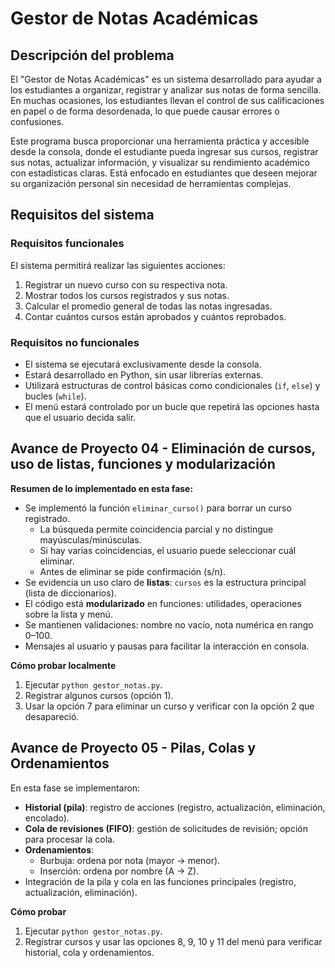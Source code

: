# Gestor de Notas Académicas

## Descripción del problema

El "Gestor de Notas Académicas" es un sistema desarrollado para ayudar a los estudiantes a organizar, registrar y analizar sus notas de forma sencilla. En muchas ocasiones, los estudiantes llevan el control de sus calificaciones en papel o de forma desordenada, lo que puede causar errores o confusiones.

Este programa busca proporcionar una herramienta práctica y accesible desde la consola, donde el estudiante pueda ingresar sus cursos, registrar sus notas, actualizar información, y visualizar su rendimiento académico con estadísticas claras. Está enfocado en estudiantes que deseen mejorar su organización personal sin necesidad de herramientas complejas.

## Requisitos del sistema

### Requisitos funcionales

El sistema permitirá realizar las siguientes acciones:

1. Registrar un nuevo curso con su respectiva nota.
2. Mostrar todos los cursos registrados y sus notas.
3. Calcular el promedio general de todas las notas ingresadas.
4. Contar cuántos cursos están aprobados y cuántos reprobados.

### Requisitos no funcionales

- El sistema se ejecutará exclusivamente desde la consola.
- Estará desarrollado en Python, sin usar librerías externas.
- Utilizará estructuras de control básicas como condicionales (`if`, `else`) y bucles (`while`).
- El menú estará controlado por un bucle que repetirá las opciones hasta que el usuario decida salir.

## Avance de Proyecto 04 - Eliminación de cursos, uso de listas, funciones y modularización

**Resumen de lo implementado en esta fase:**

- Se implementó la función `eliminar_curso()` para borrar un curso registrado.
  - La búsqueda permite coincidencia parcial y no distingue mayúsculas/minúsculas.
  - Si hay varias coincidencias, el usuario puede seleccionar cuál eliminar.
  - Antes de eliminar se pide confirmación (s/n).
- Se evidencia un uso claro de **listas**: `cursos` es la estructura principal (lista de diccionarios).
- El código está **modularizado** en funciones: utilidades, operaciones sobre la lista y menú.
- Se mantienen validaciones: nombre no vacío, nota numérica en rango 0–100.
- Mensajes al usuario y pausas para facilitar la interacción en consola.

**Cómo probar localmente**
1. Ejecutar `python gestor_notas.py`.
2. Registrar algunos cursos (opción 1).
3. Usar la opción 7 para eliminar un curso y verificar con la opción 2 que desapareció.


## Avance de Proyecto 05 - Pilas, Colas y Ordenamientos

En esta fase se implementaron:

- **Historial (pila)**: registro de acciones (registro, actualización, eliminación, encolado).
- **Cola de revisiones (FIFO)**: gestión de solicitudes de revisión; opción para procesar la cola.
- **Ordenamientos**:
  - Burbuja: ordena por nota (mayor → menor).
  - Inserción: ordena por nombre (A → Z).
- Integración de la pila y cola en las funciones principales (registro, actualización, eliminación).

**Cómo probar**
1. Ejecutar `python gestor_notas.py`.
2. Registrar cursos y usar las opciones 8, 9, 10 y 11 del menú para verificar historial, cola y ordenamientos.



